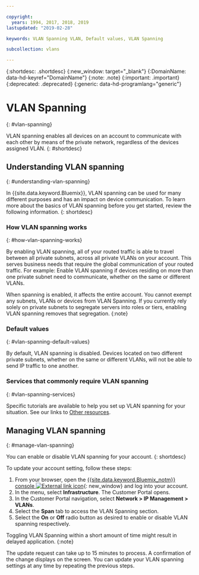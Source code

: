 ```yaml
---

copyright:
  years: 1994, 2017, 2018, 2019
lastupdated: "2019-02-28"

keywords: VLAN Spanning VLAN, Default values, VLAN Spanning

subcollection: vlans

---
```


{:shortdesc: .shortdesc}
{:new_window: target="_blank"}
{:DomainName: data-hd-keyref="DomainName"}
{:note: .note}
{:important: .important}
{:deprecated: .deprecated}
{:generic: data-hd-programlang="generic"}


# VLAN Spanning
{: #vlan-spanning}

VLAN spanning enables all devices on an account to communicate with each other by means of the private network, regardless of the devices assigned VLAN.
{: #shortdesc}

## Understanding VLAN spanning
{: #understanding-vlan-spanning}


In {{site.data.keyword.Bluemix}}, VLAN spanning can be used for many different purposes and has an impact on device communication. To learn more about the basics of VLAN spanning before you get started, review the following information.
{: shortdesc}

### How VLAN spanning works
{: #how-vlan-spanning-works}

By enabling VLAN spanning, all of your routed traffic is able to travel between all private subnets, across all private VLANs on your account. This serves business needs that require the global communication of your routed traffic. For example: Enable VLAN spanning if devices residing on more than one private subnet need to communicate, whether on the same or different VLANs.

When spanning is enabled, it affects the entire account. You cannot exempt any subnets, VLANs or devices from VLAN Spanning. If you currently rely solely on private subnets to segregate servers into roles or tiers, enabling VLAN spanning removes that segregation.
{:note}

### Default values
{: #vlan-spanning-default-values}

By default, VLAN spanning is disabled. Devices located on two different private subnets, whether on the same or different VLANs, will not be able to send IP traffic to one another.

### Services that commonly require VLAN spanning
{: #vlan-spanning-services}

Specific tutorials are available to help you set up VLAN spanning for your situation. See our links to [Other resources](/docs/infrastructure/vlans?topic=vlans-other-resources-vlan-spanning).


## Managing VLAN spanning
{: #manage-vlan-spanning}

You can enable or disable VLAN spanning for your account.
{: shortdesc}

To update your account setting, follow these steps:

  1. From your browser, open the [{{site.data.keyword.Bluemix_notm}} console ![External link icon](../../icons/launch-glyph.svg "External link icon")](https://{DomainName}/){: new_window} and log into your account.
  2. In the menu, select **Infrastructure**. The Customer Portal opens.
  3. In the Customer Portal navigation, select **Network > IP Management > VLANs**.
  4. Select the **Span** tab to access the VLAN Spanning section.
  5. Select the **On** or **Off** radio button as desired to enable or disable VLAN spanning respectively.

Toggling VLAN Spanning within a short amount of time might result in delayed application.
{:note}

The update request can take up to 15 minutes to process. A confirmation of the change displays on the screen. You can update your VLAN spanning settings at any time by repeating the previous steps.
